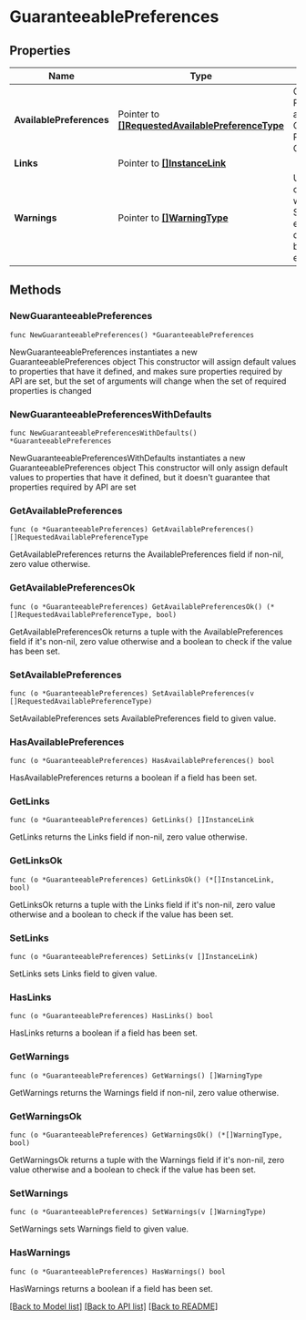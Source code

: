 # GuaranteeablePreferences

## Properties

Name | Type | Description | Notes
------------ | ------------- | ------------- | -------------
**AvailablePreferences** | Pointer to [**[]RequestedAvailablePreferenceType**](RequestedAvailablePreferenceType.md) | Collection of Requested and Available Guaranteeable Preference Codes. | [optional] 
**Links** | Pointer to [**[]InstanceLink**](InstanceLink.md) |  | [optional] 
**Warnings** | Pointer to [**[]WarningType**](WarningType.md) | Used in conjunction with the Success element to define a business error. | [optional] 

## Methods

### NewGuaranteeablePreferences

`func NewGuaranteeablePreferences() *GuaranteeablePreferences`

NewGuaranteeablePreferences instantiates a new GuaranteeablePreferences object
This constructor will assign default values to properties that have it defined,
and makes sure properties required by API are set, but the set of arguments
will change when the set of required properties is changed

### NewGuaranteeablePreferencesWithDefaults

`func NewGuaranteeablePreferencesWithDefaults() *GuaranteeablePreferences`

NewGuaranteeablePreferencesWithDefaults instantiates a new GuaranteeablePreferences object
This constructor will only assign default values to properties that have it defined,
but it doesn't guarantee that properties required by API are set

### GetAvailablePreferences

`func (o *GuaranteeablePreferences) GetAvailablePreferences() []RequestedAvailablePreferenceType`

GetAvailablePreferences returns the AvailablePreferences field if non-nil, zero value otherwise.

### GetAvailablePreferencesOk

`func (o *GuaranteeablePreferences) GetAvailablePreferencesOk() (*[]RequestedAvailablePreferenceType, bool)`

GetAvailablePreferencesOk returns a tuple with the AvailablePreferences field if it's non-nil, zero value otherwise
and a boolean to check if the value has been set.

### SetAvailablePreferences

`func (o *GuaranteeablePreferences) SetAvailablePreferences(v []RequestedAvailablePreferenceType)`

SetAvailablePreferences sets AvailablePreferences field to given value.

### HasAvailablePreferences

`func (o *GuaranteeablePreferences) HasAvailablePreferences() bool`

HasAvailablePreferences returns a boolean if a field has been set.

### GetLinks

`func (o *GuaranteeablePreferences) GetLinks() []InstanceLink`

GetLinks returns the Links field if non-nil, zero value otherwise.

### GetLinksOk

`func (o *GuaranteeablePreferences) GetLinksOk() (*[]InstanceLink, bool)`

GetLinksOk returns a tuple with the Links field if it's non-nil, zero value otherwise
and a boolean to check if the value has been set.

### SetLinks

`func (o *GuaranteeablePreferences) SetLinks(v []InstanceLink)`

SetLinks sets Links field to given value.

### HasLinks

`func (o *GuaranteeablePreferences) HasLinks() bool`

HasLinks returns a boolean if a field has been set.

### GetWarnings

`func (o *GuaranteeablePreferences) GetWarnings() []WarningType`

GetWarnings returns the Warnings field if non-nil, zero value otherwise.

### GetWarningsOk

`func (o *GuaranteeablePreferences) GetWarningsOk() (*[]WarningType, bool)`

GetWarningsOk returns a tuple with the Warnings field if it's non-nil, zero value otherwise
and a boolean to check if the value has been set.

### SetWarnings

`func (o *GuaranteeablePreferences) SetWarnings(v []WarningType)`

SetWarnings sets Warnings field to given value.

### HasWarnings

`func (o *GuaranteeablePreferences) HasWarnings() bool`

HasWarnings returns a boolean if a field has been set.


[[Back to Model list]](../README.md#documentation-for-models) [[Back to API list]](../README.md#documentation-for-api-endpoints) [[Back to README]](../README.md)


